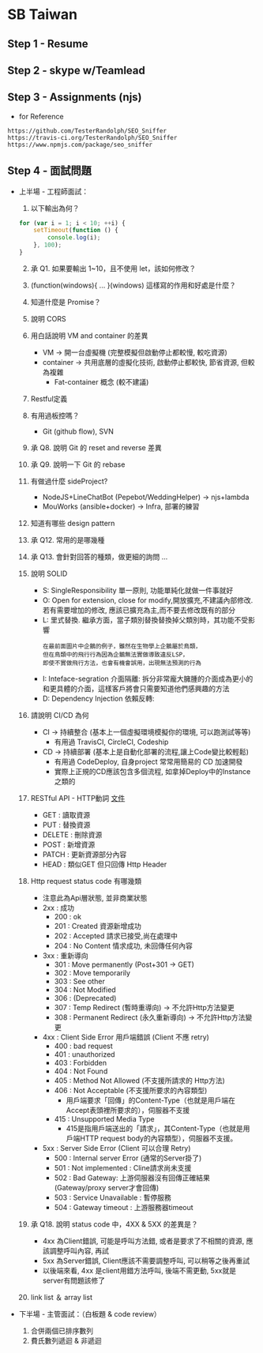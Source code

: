 # SB Taiwan

## Step 1 - Resume
## Step 2 - skype w/Teamlead
## Step 3 - Assignments (njs)
* for Reference
```
https://github.com/TesterRandolph/SEO_Sniffer
https://travis-ci.org/TesterRandolph/SEO_Sniffer
https://www.npmjs.com/package/seo_sniffer
```
## Step 4 - 面試問題
* 上半場 - 工程師面試：
    1. 以下輸出為何？
    ```javascript
    for (var i = 1; i < 10; ++i) {
        setTimeout(function () {
            console.log(i);
        }, 100);
    }
    ```

    2. 承 Q1. 如果要輸出 1~10，且不使用 let，該如何修改？
    3. (function(windows){ ... }(windows) 這樣寫的作用和好處是什麼？
    4. 知道什麼是 Promise？
    5. 說明 CORS
    6. 用白話說明 VM and container 的差異
        * VM -> 開一台虛擬機 (完整模擬但啟動停止都較慢, 較吃資源)
        * container -> 共用底層的虛擬化技術, 啟動停止都較快, 節省資源, 但較為複雜 
            * Fat-container 概念 (較不建議) 
    7. Restful定義
    8. 有用過板控嗎？
        * Git (github flow), SVN
    9. 承 Q8. 說明 Git 的 reset and reverse 差異
    10. 承 Q9. 說明一下 Git 的 rebase
    11. 有做過什麼 sideProject?
        * NodeJS+LineChatBot (Pepebot/WeddingHelper) -> njs+lambda
        * MouWorks (ansible+docker) -> Infra, 部署的練習
    12. 知道有哪些 design pattern
    13. 承 Q12. 常用的是哪幾種
    14. 承 Q13. 會針對回答的種類，做更細的詢問 ...
    15. 說明 SOLID
        * S: SingleResponsibility 單一原則, 功能單純化就做一件事就好
        * O: Open for extension, close for modify,開放擴充,不建議內部修改. 若有需要增加的修改, 應該已擴充為主,而不要去修改既有的部分
        * L: 里式替換. 繼承方面，當子類別替換替換掉父類別時，其功能不受影響
            ```
            在最前面圖片中企鵝的例子，雖然在生物學上企鵝屬於鳥類，
            但在鳥類中的飛行行為因為企鵝無法實做導致違反LSP，
            即使不實做飛行方法，也會有機會誤用，出現無法預測的行為
            ```
        * I: Inteface-segration 介面隔離: 拆分非常龐大臃腫的介面成為更小的和更具體的介面，這樣客戶將會只需要知道他們感興趣的方法
        * D: Dependency Injection 依賴反轉:     
            
    16. 請說明 CI/CD 為何
        * CI -> 持續整合 (基本上一個虛擬環境模擬你的環境, 可以跑測試等等)
            * 有用過 TravisCI, CircleCI, Codeship
        * CD -> 持續部署 (基本上是自動化部署的流程,讓上Code變比較輕鬆)
            * 有用過 CodeDeploy, 自身project 常常用簡易的 CD 加速開發
            * 實際上正規的CD應該包含多個流程, 如拿掉Deploy中的Instance之類的
    17. RESTful API - HTTP動詞 [文件](https://tw.twincl.com/programming/*641y)
        * GET : 讀取資源
        * PUT : 替換資源
        * DELETE : 刪除資源
        * POST : 新增資源
        * PATCH : 更新資源部分內容
        * HEAD : 類似GET 但只回傳 Http Header
    
    18. Http request status code 有哪幾類
        * 注意此為Api層狀態, 並非商業狀態
        * 2xx : 成功
            * 200 : ok
            * 201 : Created 資源新增成功
            * 202 : Accepted 請求已接受,尚在處理中
            * 204 : No Content 情求成功, 未回傳任何內容
        * 3xx : 重新導向
            * 301 : Move permanently (Post+301 -> GET)
            * 302 : Move temporarily    
            * 303 : See other
            * 304 : Not Modified
            * 306 : (Deprecated)
            * 307 : Temp Redirect (暫時重導向) -> 不允許Http方法變更
            * 308 : Permanent Redirect (永久重新導向) -> 不允許Http方法變更
        * 4xx : Client Side Error 用戶端錯誤 (Client 不應 retry)
            * 400 : bad request
            * 401 : unauthorized
            * 403 : Forbidden
            * 404 : Not Found
            * 405 : Method Not Allowed (不支援所請求的 Http方法)
            * 406 : Not Acceptable (不支援所要求的內容類型)
                * 用戶端要求「回傳」的Content-Type（也就是用戶端在Accept表頭裡所要求的），伺服器不支援
            * 415 : Unsupported Media Type 
                * 415是指用戶端送出的「請求」，其Content-Type（也就是用戶端HTTP request body的內容類型），伺服器不支援。
        * 5xx : Server Side Error (Client 可以合理 Retry)
            * 500 : Internal server Error (通常的Server掛了)
            * 501 : Not implemented : Cline請求尚未支援
            * 502 : Bad Gateway: 上游伺服器沒有回傳正確結果 (Gateway/proxy server才會回傳)
            * 503 : Service Unavailable : 暫停服務
            * 504 : Gateway timeout : 上游服務器timeout  
    
    19. 承 Q18. 說明 status code 中，4XX & 5XX 的差異是？
        * 4xx 為Client錯誤, 可能是呼叫方法錯, 或者是要求了不相關的資源, 應該調整呼叫內容, 再試
        * 5xx 為Server錯誤, Client應該不需要調整呼叫, 可以稍等之後再重試
        * 以後端來看, 4xx 是client用錯方法呼叫, 後端不需更動, 5xx就是server有問題該修了
    
    20. link list ＆ array list

* 下半場 - 主管面試：（白板題 & code review）
    1. 合併兩個已排序數列
    2. 費氏數列遞迴 & 非遞迴